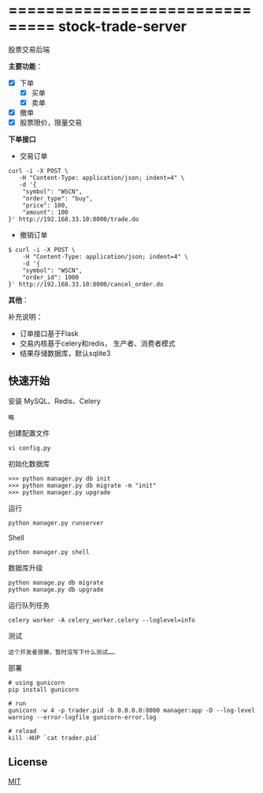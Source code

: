 ===============================
stock-trade-server
===============================

股票交易后端

**主要功能**：

- [x] 下单
    - [x] 买单
    - [x] 卖单
- [x] 撤单
- [x] 股票限价，限量交易

**下单接口**

- 交易订单
```
curl -i -X POST \
   -H "Content-Type: application/json; indent=4" \
   -d '{
    "symbol": "WSCN",
    "order_type": "buy",
    "price": 100,
    "amount": 100
}' http://192.168.33.10:8000/trade.do
```

- 撤销订单
```
$ curl -i -X POST \
    -H "Content-Type: application/json; indent=4" \
    -d '{
    "symbol": "WSCN",
    "order_id": 1000
}' http://192.168.33.10:8000/cancel_order.do
```

**其他**：

补充说明：

- 订单接口基于Flask
- 交易内核基于celery和redis， 生产者、消费者模式
- 结果存储数据库，默认sqlite3

## 快速开始

安装 MySQL、Redis、Celery
```
略
```

创建配置文件
```
vi config.py
```

初始化数据库

```
>>> python manager.py db init
>>> python manager.py db migrate -m "init"
>>> python manager.py upgrade
```

运行

```
python manager.py runserver
```

Shell

```
python manager.py shell
```

数据库升级

```
python manage.py db migrate
python manage.py db upgrade
```

运行队列任务

```
celery worker -A celery_worker.celery --loglevel=info
```

测试

```
这个开发者很懒，暂时没写下什么测试……
```

部署

```
# using gunicorn
pip install gunicorn

# run
gunicorn -w 4 -p trader.pid -b 0.0.0.0:8000 manager:app -D --log-level warning --error-logfile gunicorn-error.log

# reload
kill -HUP `cat trader.pid`
```

## License
[MIT](LICENSE)
